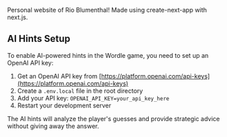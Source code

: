 Personal website of Rio Blumenthal!
Made using create-next-app with next.js.

## AI Hints Setup

To enable AI-powered hints in the Wordle game, you need to set up an OpenAI API key:

1. Get an OpenAI API key from [https://platform.openai.com/api-keys](https://platform.openai.com/api-keys)
2. Create a `.env.local` file in the root directory
3. Add your API key: `OPENAI_API_KEY=your_api_key_here`
4. Restart your development server

The AI hints will analyze the player's guesses and provide strategic advice without giving away the answer.